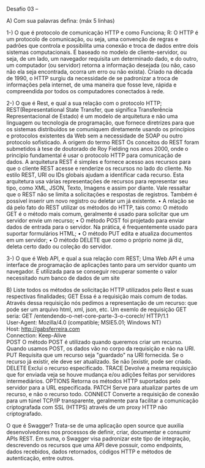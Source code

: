 Desafio 03 – 

A)	Com sua palavras defina: (máx 5 linhas)

1-) O que é protocolo de comunicação HTTP e como Funciona;
	R: O HTTP é um protocolo de comunicação, ou seja, uma convenção de regras e padrões que controla e possibilita uma 
conexão e troca de dados entre dois sistemas computacionais.
É baseado no modelo de cliente-servidor, ou seja, de um lado, um navegador requisita um determinado dado, e do outro, 
um computador (ou servidor) retorna a informação desejada (ou não, caso não ela seja encontrada, ocorra um erro ou não 
exista).
Criado na década de 1990, o HTTP surgiu da necessidade de se padronizar a troca de informações pela internet, de uma 
maneira que fosse leve, rápida e compreendida por todos os computadores conectados à rede.


2-) O que é Rest, e qual a sua relação com o protocolo HTTP;
REST(Representational State Transfer, que significa Transferência Representacional de Estado) é um modelo de 
arquitetura e não uma linguagem ou tecnologia de programação, que fornece diretrizes para que os sistemas distribuídos 
se comuniquem diretamente usando os princípios e protocolos existentes da Web sem a necessidade de SOAP ou outro 
protocolo sofisticado.
A origem do termo REST
Os conceitos do REST foram submetidos à tese de doutorado de Roy Fielding nos anos 2000, onde o princípio fundamental é
usar o protocolo HTTP para comunicação de dados.
A arquitetura REST é simples e fornece acesso aos recursos para que o cliente REST acesse e renderize os recursos no 
lado do cliente. No estilo REST, URI ou IDs globais ajudam a identificar cada recurso.
Esta arquitetura usa várias representações de recursos para representar seu tipo, como XML, JSON, Texto, Imagens e 
assim por diante.
Vale ressaltar que o REST não se limita a solicitações e respostas de registros. Também é possível inserir um novo 
registro ou deletar um já existente.
•	A relação se dá pelo fato do REST utilizar os métodos do HTTP, tais como:
O método GET é o método mais comum, geralmente é usado para solicitar que um servidor envie um recurso;
•	O método POST foi projetado para enviar dados de entrada para o servidor. Na prática, é frequentemente usado para 
suportar formulários HTML;
•	O método PUT edita e atualiza documentos em um servidor;
•	O método DELETE que como o próprio nome já diz, deleta certo dado ou coleção do servidor.


3-) O que é Web API, e qual a sua relação com REST;
Uma Web API é uma interface de programação de aplicações tanto para um servidor quanto um navegador. É utilizada para 
se conseguir recuperar somente o valor necessitado num banco de dados de um site



B)	Liste todos os métodos de solicitação HTTP utilizados pelo Rest e suas respectivas finalidades;
GET
Essa é a requisição mais comum de todas. Através dessa requisição nós pedimos a representação de um recurso: que pode 
ser um arquivo html, xml, json, etc.
Um exemlo de requisição GET seria:
GET /entendendo-o-net-core-parte-3-o-coreclr/ HTTP/1.1  
User-Agent: Mozilla/4.0 (compatible; MSIE5.01; Windows NT)  
Host: http://gabsferreira.com  
Connection: Keep-Alive  
POST
O método POST é utilizado quando queremos criar um recurso. Quando usamos POST, os dados vão no corpo da requisição e 
não na URI.
PUT
Requisita que um recurso seja "guardado" na URI fornecida. Se o recurso já existir, ele deve ser atualizado. Se não 
[existir, pode ser criado.
DELETE
Exclui o recurso especificado.
TRACE
Devolve a mesma requisição que for enviada veja se houve mudança e/ou adições feitas por servidores intermediários.
OPTIONS
Retorna os métodos HTTP suportados pelo servidor para a URL especificada.
PATCH
Serve para atualizar partes de um recurso, e não o recurso todo.
CONNECT
Converte a requisição de conexão para um túnel TCP/IP transparente, geralmente para facilitar a comunicação 
criptografada com SSL (HTTPS) através de um proxy HTTP não criptografado.

O que é Swagger?
Trata-se de uma aplicação open source que auxilia desenvolvedores nos processos de definir, criar, documentar e 
consumir APIs REST.  Em suma, o Swagger visa padronizar este tipo de integração, descrevendo os recursos que uma API 
deve possuir, como endpoints, dados recebidos, dados retornados, códigos HTTP e métodos de autenticação, entre outros.